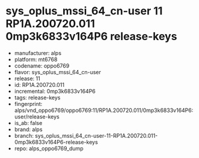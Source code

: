 # sys_oplus_mssi_64_cn-user 11 RP1A.200720.011 0mp3k6833v164P6 release-keys
- manufacturer: alps
- platform: mt6768
- codename: oppo6769
- flavor: sys_oplus_mssi_64_cn-user
- release: 11
- id: RP1A.200720.011
- incremental: 0mp3k6833v164P6
- tags: release-keys
- fingerprint: alps/vnd_oppo6769/oppo6769:11/RP1A.200720.011/0mp3k6833v164P6:user/release-keys
- is_ab: false
- brand: alps
- branch: sys_oplus_mssi_64_cn-user-11-RP1A.200720.011-0mp3k6833v164P6-release-keys
- repo: alps_oppo6769_dump

